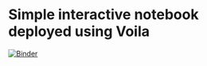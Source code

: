 # Simple interactive notebook deployed using Voila

[![Binder](https://mybinder.org/badge_logo.svg)](https://mybinder.org/v2/gh/mohnjahoney/simple_interactive/master?urlpath=%2Fvoila%2Frender%2Fpath%2Fto%2Fnotebook.ipynb)

